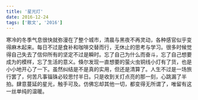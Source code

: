 ```yaml
---
title: '星光灯'
date: 2016-12-24
tags: ['散文', '2016']
---
```


寒冷的冬季气息很快就弥漫在了整个城市，清晨与黑夜不再灵动，各种感官似乎变得麻木起来。每日不过是食补和咖啡交替而行，无休止的思考与学习。很多时候觉得自己失去了信仰所有的坚定不过是瞬时。忘了自己为什么而奋斗，忘了自己想要成为的模样，忘了生活的意义。倏尔发现一直想要的萤火虫铜线小灯有了货，也是小小地开心了一下。虽然纠结是不是真的实用，但还是清算了。人生不过是一场旅行罢了，何苦凡事锱铢必较思忖半日。只是收到关灯点亮的那一刻，心跳漏了半拍。肆意蔓延的星光，触手可及。仿佛忘却其他一切，都变得无所谓了，唯留有这一丝单纯的温暖。

<br/>
 


